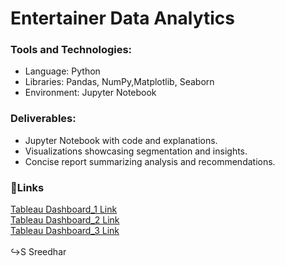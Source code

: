 # Entertainer Data Analytics
<h3>Tools and Technologies:</h3>
<ul>
<li>Language: Python
<li>Libraries: Pandas, NumPy,Matplotlib, Seaborn
<li>Environment: Jupyter Notebook
</ul>
<h3>Deliverables:</h3>
<ul>
<li>Jupyter Notebook with code and explanations.
<li>Visualizations showcasing segmentation and insights.
<li>Concise report summarizing analysis and recommendations.
</ul>
<h3>🔗Links</h3>
<a href=https://public.tableau.com/app/profile/s.sreedhar/viz/Entertainer_db1/Dashboard1>Tableau Dashboard_1 Link</a><br>
<a href=https://public.tableau.com/app/profile/s.sreedhar/viz/Entertainer_db2/Dashboard2>Tableau Dashboard_2 Link</a><br>
<a href=https://public.tableau.com/app/profile/s.sreedhar/viz/Entertainer_db3/Dashboard3>Tableau Dashboard_3 Link</a><br>
<br>
↪S Sreedhar


